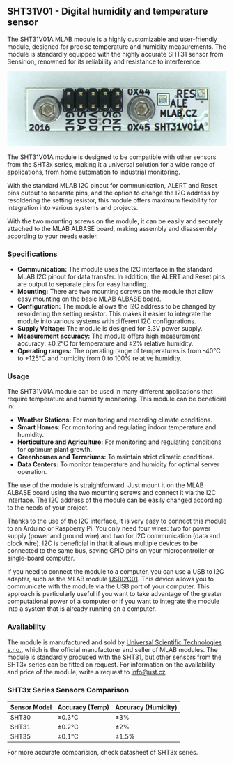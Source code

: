## SHT31V01 - Digital humidity and temperature sensor

The SHT31V01A MLAB module is a highly customizable and user-friendly module, designed for precise temperature and humidity measurements. The module is standardly equipped with the highly accurate SHT31 sensor from Sensirion, renowned for its reliability and resistance to interference.

![SHT31V01A](./doc/img/SHT31V01A_top_big.jpg)

The SHT31V01A module is designed to be compatible with other sensors from the SHT3x series, making it a universal solution for a wide range of applications, from home automation to industrial monitoring.

With the standard MLAB I2C pinout for communication, ALERT and Reset pins output to separate pins, and the option to change the I2C address by resoldering the setting resistor, this module offers maximum flexibility for integration into various systems and projects.

With the two mounting screws on the module, it can be easily and securely attached to the MLAB ALBASE board, making assembly and disassembly according to your needs easier.

### Specifications

- **Communication:** The module uses the I2C interface in the standard MLAB I2C pinout for data transfer. In addition, the ALERT and Reset pins are output to separate pins for easy handling.
- **Mounting:** There are two mounting screws on the module that allow easy mounting on the basic MLAB ALBASE board.
- **Configuration:** The module allows the I2C address to be changed by resoldering the setting resistor. This makes it easier to integrate the module into various systems with different I2C configurations.
- **Supply Voltage:** The module is designed for 3.3V power supply.
- **Measurement accuracy:** The module offers high measurement accuracy: ±0.2°C for temperature and ±2% relative humidity.
- **Operating ranges:** The operating range of temperatures is from -40°C to +125°C and humidity from 0 to 100% relative humidity.

### Usage

The SHT31V01A module can be used in many different applications that require temperature and humidity monitoring. This module can be beneficial in:

- **Weather Stations:** For monitoring and recording climate conditions.
- **Smart Homes:** For monitoring and regulating indoor temperature and humidity.
- **Horticulture and Agriculture:** For monitoring and regulating conditions for optimum plant growth.
- **Greenhouses and Terrariums:** To maintain strict climatic conditions.
- **Data Centers:** To monitor temperature and humidity for optimal server operation.

The use of the module is straightforward. Just mount it on the MLAB ALBASE board using the two mounting screws and connect it via the I2C interface. The I2C address of the module can be easily changed according to the needs of your project.

Thanks to the use of the I2C interface, it is very easy to connect this module to an Arduino or Raspberry Pi. You only need four wires: two for power supply (power and ground wire) and two for I2C communication (data and clock wire). I2C is beneficial in that it allows multiple devices to be connected to the same bus, saving GPIO pins on your microcontroller or single-board computer.

If you need to connect the module to a computer, you can use a USB to I2C adapter, such as the MLAB module [USBI2C01](https://github.com/mlab-modules/USBI2C01). This device allows you to communicate with the module via the USB port of your computer. This approach is particularly useful if you want to take advantage of the greater computational power of a computer or if you want to integrate the module into a system that is already running on a computer.

### Availability

The module is manufactured and sold by [Universal Scientific Technologies s.r.o.](www.ust.cz), which is the official manufacturer and seller of MLAB modules. The module is standardly produced with the SHT31, but other sensors from the SHT3x series can be fitted on request. For information on the availability and price of the module, write a request to info@ust.cz.

### SHT3x Series Sensors Comparison

| Sensor Model | Accuracy (Temp) | Accuracy (Humidity) |
| ------------ | --------------  | ------------------- |
| SHT30        | ±0.3°C          | ±3%                 |
| SHT31        | ±0.2°C          | ±2%                 |
| SHT35        | ±0.1°C          | ±1.5%               |

For more accurate comparision, check datasheet of SHT3x series. 
